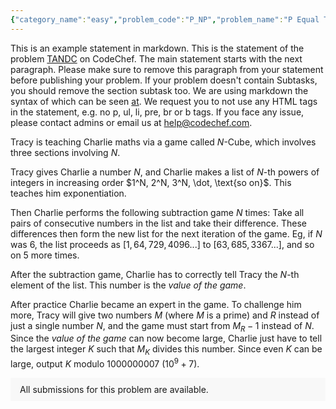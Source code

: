```yaml
---
{"category_name":"easy","problem_code":"P_NP","problem_name":"P Equal To NP","problemComponents":{"constraints":"- $1 \\leq T \\leq 3.5 \\cdot 10^4$\n- $3 \\leq |S| \\leq 10^5$\n- $S$ contains only characters $\\verb+N+$ and $\\verb+P+$\n- $|S|$ is a multiple of $3$\n- Sum of $|S|$ over all test cases does not exceed $10^6$\n","constraintsState":true,"subtasks":"","subtasksState":false,"inputFormat":"- The first line of input contains a single integer $T$, denoting the number of test cases. The description of $T$ test cases follows.\n- The first and only line of input of each test case contains the string $S$.\n","inputFormatState":true,"outputFormat":"For each test case, output a single line containing one integer — the minimum number of moves required to transform the string into the desired form.\n","outputFormatState":true,"sampleTestCases":{"0":{"id":1,"input":"3\nNNN\nPNP\nNPNPNPNNP\n\n","output":"2\n0\n2","explanation":"**Test Case $1$:** Flip the second and third characters so that the string becomes $\\verb+NPP+$, which can be broken into substrings $\\verb+NP+$ + $\\verb+P+$. Here the count of substrings of both types is $1$.\n\n**Test Case $2$:** The original string can already be split into $\\verb+P+$ + $\\verb+NP+$, so no more moves are required.\n\n**Test Case $3$:** Flip the first and eighth characters so that the string becomes $\\verb+PPNPNPNPP+$, which can be broken into substrings $\\verb+P+$ + $\\verb+P+$ + $\\verb+NP+$ + $\\verb+NP+$ + $\\verb+NP+$ + $\\verb+P+$. Here the count of substrings of both types is $3$. ","isDeleted":false}}},"video_editorial_url":"https://youtu.be/9yWgafun9uM","languages_supported":{"0":"CPP14","1":"C","2":"JAVA","3":"PYTH 3.6","4":"CPP17","5":"PYTH","6":"PYP3","7":"CS2","8":"ADA","9":"PYPY","10":"TEXT","11":"PAS fpc","12":"NODEJS","13":"RUBY","14":"PHP","15":"GO","16":"HASK","17":"TCL","18":"PERL","19":"SCALA","20":"LUA","21":"kotlin","22":"BASH","23":"JS","24":"LISP sbcl","25":"rust","26":"PAS gpc","27":"BF","28":"CLOJ","29":"R","30":"D","31":"CAML","32":"FORT","33":"ASM","34":"swift","35":"FS","36":"WSPC","37":"LISP clisp","38":"SQL","39":"SCM guile","40":"PERL6","41":"ERL","42":"CLPS","43":"ICK","44":"NICE","45":"PRLG","46":"ICON","47":"COB","48":"SCM chicken","49":"PIKE","50":"SCM qobi","51":"ST","52":"SQLQ","53":"NEM"},"max_timelimit":1,"source_sizelimit":50000,"problem_author":"daanish_adm","problem_tester":"","date_added":"8-12-2021","tags":{"0":"daanish_adm","1":"easy","2":"start19"},"problem_difficulty_level":"Easy","best_tag":"","editorial_url":"https://discuss.codechef.com/problems/P_NP","time":{"view_start_date":1639243800,"submit_start_date":1639243800,"visible_start_date":1639243800,"end_date":1735669800},"is_direct_submittable":false,"problemDiscussURL":"https://discuss.codechef.com/search?q=P_NP","is_proctored":false,"visitedContests":{},"layout":"problem"}
---
```

This is an example statement in markdown. This is the statement of the problem [TANDC](https://codechef.com/problems/TANDC) on CodeChef. The main statement starts with the next paragraph. Please make sure to remove this paragraph from your statement before publishing your problem. If your problem doesn't contain Subtasks, you should remove the section subtask too. We are using markdown the syntax of which can be seen [at](https://github.com/showdownjs/showdown/wiki/Showdown's-Markdown-syntax). We request you to not use any HTML tags in the statement, e.g. no p, ul, li, pre, br or b tags. If you face any issue, please contact admins or email us at help@codechef.com.

Tracy is teaching Charlie maths via a game called $N$-Cube, which involves three sections involving $N$.

Tracy gives Charlie a number $N$, and Charlie makes a list of $N$-th powers of integers in increasing order $1^N, 2^N, 3^N, \dot, \text{so on}$. This teaches him exponentiation.

Then Charlie performs the following subtraction game $N$ times: Take all pairs of consecutive numbers in the list and take their difference. These differences then form the new list for the next iteration of the game. Eg, if $N$ was 6, the list proceeds as $[1, 64, 729, 4096 ... ]$ to $[63, 685, 3367 ...]$, and so on $5$ more times.

After the subtraction game, Charlie has to correctly tell Tracy the $N$-th element of the list. This number is the *value of the game*.

After practice Charlie became an expert in the game. To challenge him more, Tracy will give two numbers $M$ (where $M$ is a prime) and $R$ instead of just a single number $N$, and the game must start from $M_R - 1$ instead of $N$. Since the *value of the game* can now become large, Charlie just have to tell the largest integer $K$ such that $M_K$ divides this number. Since even $K$ can be large, output $K$ modulo 1000000007 ($10^9 + 7$).

<aside style='background: #f8f8f8;padding: 10px 15px;'><div>All submissions for this problem are available.</div></aside>